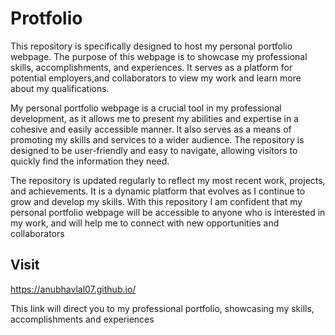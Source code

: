 
# Protfolio

This repository is specifically designed to host my personal portfolio webpage. The purpose of this webpage is to showcase my professional skills, accomplishments, and experiences. It serves as a platform for potential employers,and collaborators to view my work and learn more about my qualifications.

My personal portfolio webpage is a crucial tool in my professional development, as it allows me to present my abilities and expertise in a cohesive and easily accessible manner. It also serves as a means of promoting my skills and services to a wider audience. The repository is designed to be user-friendly and easy to navigate, allowing visitors to quickly find the information they need.

The repository is updated regularly to reflect my most recent work, projects, and achievements. It is a dynamic platform that evolves as I continue to grow and develop my skills. With this repository I am confident that my personal portfolio webpage will be accessible to anyone who is interested in my work, and will help me to connect with new opportunities and collaborators


## Visit

https://anubhavlal07.github.io/

This link will direct you to my professional portfolio, showcasing my skills, accomplishments and experiences
